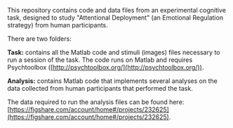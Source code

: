 This repository contains code and data files from an experimental cognitive task, designed to study "Attentional Deployment" (an Emotional Regulation strategy) from human participants.

There are two folders:

**Task:** contains all the Matlab code and stimuli (images) files necessary to run a session of the task. The code runs on Matlab and requires Psychtoolbox ([http://psychtoolbox.org/](http://psychtoolbox.org/)).

**Analysis:** contains Matlab code that implements several analyses on the data collected from human participants that performed the task.

The data required to run the analysis files can be found here: [https://figshare.com/account/home#/projects/232625](https://figshare.com/account/home#/projects/232625).

